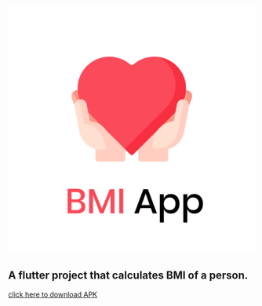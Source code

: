 <p align="center"><img src="android/app/src/main/res/mipmap-hdpi/ic_launcher.png"></p>

## A flutter project that calculates BMI of a person.
[click here to download APK](https://github.com/Aman-zishan/BMI-App/blob/master/BMI%20app.apk)
